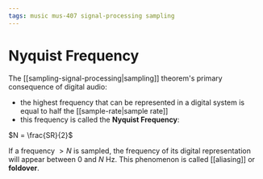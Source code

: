 ```yaml
---
tags: music mus-407 signal-processing sampling
---
```


# Nyquist Frequency

The [[sampling-signal-processing|sampling]] theorem's primary consequence of digital audio:

- the highest frequency that can be represented in a digital system is equal to half the [[sample-rate|sample rate]]
- this frequency is called the **Nyquist Frequency**:

$N = \frac{SR}{2}$

If a frequency $> N$ is sampled, the frequency of its digital representation will appear between 0 and $N$ Hz. This phenomenon is called [[aliasing]] or **foldover**.
